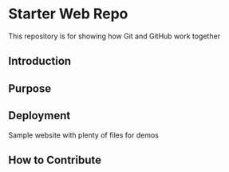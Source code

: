 # Starter Web Repo

This repository is for showing how Git and GitHub work together

## Introduction

## Purpose

## Deployment

Sample website with plenty of files for demos

## How to Contribute